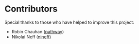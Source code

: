 Contributors
============
Special thanks to those who have helped to improve this project:
- Robin Chauhan ([pathway](https://github.com/pathway))
- Nikolai Neff ([nineff](https://github.com/nineff))
